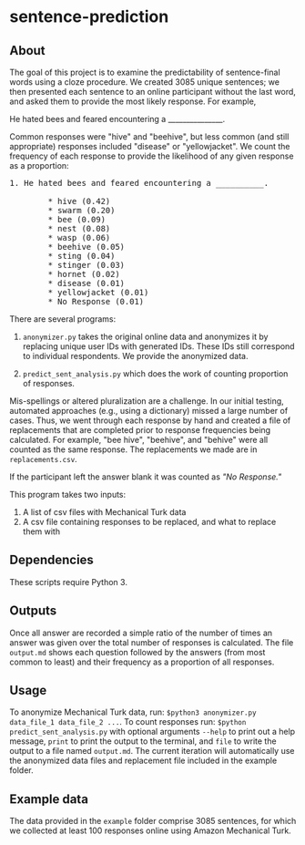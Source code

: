 # sentence-prediction

## About

The goal of this project is to examine the predictability of sentence-final words using a cloze procedure. We created 3085 unique sentences; we then presented each sentence to an online participant without the last word, and asked them to provide the most likely response. For example,

He hated bees and feared encountering a _______________.

Common responses were "hive" and "beehive", but less common (and still appropriate) responses included "disease" or "yellowjacket". We count the frequency of each response to provide the likelihood of any given response as a proportion:

<pre>
1. He hated bees and feared encountering a __________.

        * hive (0.42)
        * swarm (0.20)
        * bee (0.09)
        * nest (0.08)
        * wasp (0.06)
        * beehive (0.05)
        * sting (0.04)
        * stinger (0.03)
        * hornet (0.02)
        * disease (0.01)
        * yellowjacket (0.01)
        * No Response (0.01)
</pre>


There are several programs:

1. `anonymizer.py` takes the original online data and anonymizes it by replacing unique user IDs with generated IDs. These IDs still correspond to individual respondents. We provide the anonymized data.

2. `predict_sent_analysis.py` which does the work of counting proportion of responses.



Mis-spellings or altered pluralization are a challenge. In our initial testing, automated approaches (e.g., using a dictionary) missed a large number of cases. Thus, we went through each response by hand and created a file of replacements that are completed prior to response frequencies being calculated. For example, "bee hive", "beehive", and "behive" were all counted as the same response. The replacements we made are in `replacements.csv`.

If the participant left the answer blank it was counted as  *"No Response."*

This program takes two inputs:

1. A list of csv files with Mechanical Turk data
2. A csv file containing responses to be replaced, and what to replace them with


## Dependencies

These scripts require Python 3.



## Outputs

Once all answer are recorded a simple ratio of the number of times an answer was given over the total number of responses is calculated. The file `output.md` shows each question followed by the answers (from most common to least) and their frequency as a proportion of all responses.


## Usage

To anonymize Mechanical Turk data, run: `$python3 anonymizer.py data_file_1 data_file_2 ...`. To count responses run: `$python predict_sent_analysis.py` with optional arguments `--help` to print out a help message, `print` to print the output to the terminal, and `file` to write the output to a file named `output.md`. The current iteration will automatically use the anonymized data files and replacement file included in the example folder.


## Example data

The data provided in the `example` folder comprise 3085 sentences, for which we collected at least 100 responses online using Amazon Mechanical Turk.



